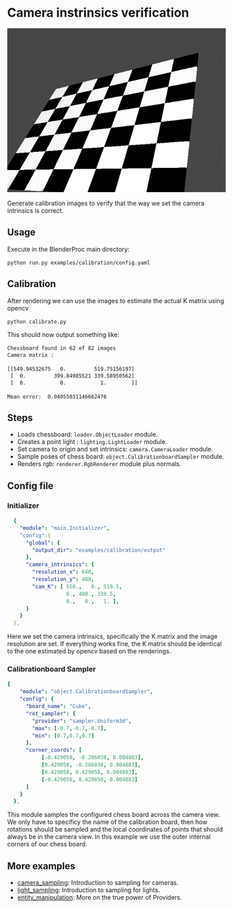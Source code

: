 # Camera instrinsics verification

![](rendering.png)

Generate calibration images to verify that the way we set the camera intrinsics is correct.

## Usage

Execute in the BlenderProc main directory:

```
python run.py examples/calibration/config.yaml
``` 

## Calibration

After rendering we can use the images to estimate the actual K matrix using opencv

```
python calibrate.py
```

This should now output something like:

```
Chessboard found in 62 of 82 images
Camera matrix : 

[[549.94532675   0.         519.75156197]
 [  0.         399.84985521 339.58950562]
 [  0.           0.           1.        ]]

Mean error:  0.04055031146662476
```

## Steps

* Loads chessboard: `loader.ObjectLoader` module.
* Creates a point light : `lighting.LightLoader` module.
* Set camera to origin and set intrinsics: `camera.CameraLoader` module.
* Sample poses of chess board: `object.CalibrationboardSampler` module.
* Renders rgb: `renderer.RgbRenderer` module plus normals.

## Config file

### Initializer

```yaml
  {
    "module": "main.Initializer",
    "config":{
      "global": {
        "output_dir": "examples/calibration/output"
      },
      "camera_intrinsics": {
        "resolution_x": 640,
        "resolution_y": 480,
        "cam_K": [ 550.,   0., 519.5,
                   0., 400., 339.5,
                   0.,   0.,   1. ],
      }
    }
  },
```

Here we set the camera intrinsics, specifically the K matrix and the image resolution are set.
If everything works fine, the K matrix should be identical to the one estimated by opencv based on the renderings.

### Calibrationboard Sampler

```yaml
{
    "module": "object.CalibrationboardSampler",
    "config": {
      "board_name": "Cube",
      "rot_sampler": {
        "provider": "sampler.Uniform3d",
        "max": [-0.7,-0.7,-0.7],
        "min": [0.7,0.7,0.7]
      },
      "corner_coords": [
           [-0.429058, -0.286038, 0.004883],
           [0.429058, -0.286038, 0.004883],
           [0.429058, 0.429058, 0.004883],
           [-0.429058, 0.429058, 0.004883]
      ]
    }
  },
```

This module samples the configured chess board across the camera view. 
We only have to specificy the name of the calibration board, then how rotations should be sampled and the local coordinates of points that should always be in the camera view.
In this example we use the outer internal corners of our chess board.

## More examples

* [camera_sampling](../camera_sampling): Introduction to sampling for cameras.
* [light_sampling](../light_sampling): Introduction to sampling for lights.
* [entity_manipulation](../entity_manipulation): More on the true power of Providers.
